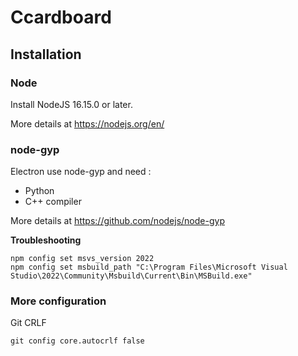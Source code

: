 # Ccardboard

## Installation

### Node

Install NodeJS 16.15.0 or later.

More details at https://nodejs.org/en/

### node-gyp

Electron use node-gyp and need :

- Python
- C++ compiler

More details at https://github.com/nodejs/node-gyp

**Troubleshooting**

```
npm config set msvs_version 2022
npm config set msbuild_path "C:\Program Files\Microsoft Visual Studio\2022\Community\Msbuild\Current\Bin\MSBuild.exe"
```

### More configuration

Git CRLF

```
git config core.autocrlf false
```
